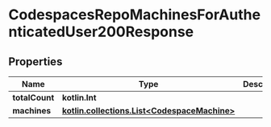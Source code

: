 
# CodespacesRepoMachinesForAuthenticatedUser200Response

## Properties
Name | Type | Description | Notes
------------ | ------------- | ------------- | -------------
**totalCount** | **kotlin.Int** |  | 
**machines** | [**kotlin.collections.List&lt;CodespaceMachine&gt;**](CodespaceMachine.md) |  | 




